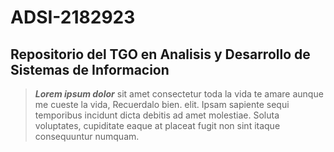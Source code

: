# ADSI-2182923
## Repositorio del TGO en Analisis y Desarrollo de Sistemas de Informacion

>***Lorem ipsum dolor*** sit amet consectetur toda la vida te amare aunque me cueste la vida, Recuerdalo bien. elit. Ipsam sapiente sequi temporibus incidunt dicta debitis ad amet molestiae. Soluta voluptates, cupiditate eaque at placeat fugit non sint itaque consequuntur numquam. 